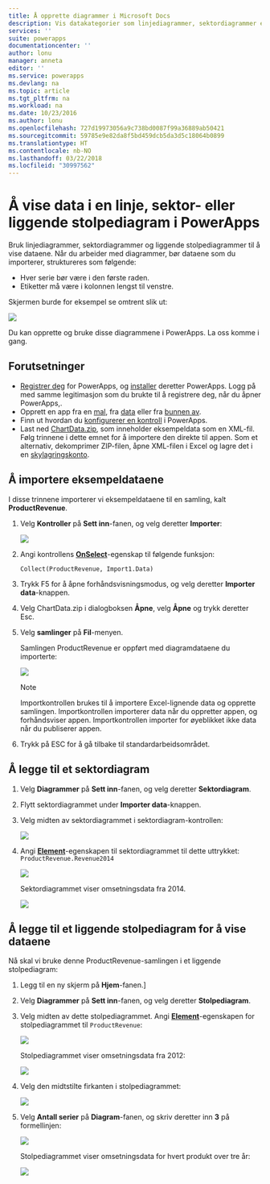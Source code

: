```yaml
---
title: Å opprette diagrammer i Microsoft Docs
description: Vis datakategorier som linjediagrammer, sektordiagrammer eller liggende stolpediagrammer
services: ''
suite: powerapps
documentationcenter: ''
author: lonu
manager: anneta
editor: ''
ms.service: powerapps
ms.devlang: na
ms.topic: article
ms.tgt_pltfrm: na
ms.workload: na
ms.date: 10/23/2016
ms.author: lonu
ms.openlocfilehash: 727d19973056a9c738bd0087f99a36889ab50421
ms.sourcegitcommit: 59785e9e82da8f5bd459dcb5da3d5c18064b0899
ms.translationtype: HT
ms.contentlocale: nb-NO
ms.lasthandoff: 03/22/2018
ms.locfileid: "30997562"
---
```

# <a name="show-data-in-a-line-pie-or-bar-chart-in-powerapps"></a>Å vise data i en linje, sektor- eller liggende stolpediagram i PowerApps
Bruk linjediagrammer, sektordiagrammer og liggende stolpediagrammer til å vise dataene. Når du arbeider med diagrammer, bør dataene som du importerer, struktureres som følgende:

* Hver serie bør være i den første raden.
* Etiketter må være i kolonnen lengst til venstre.

Skjermen burde for eksempel se omtrent slik ut:

![][9]

Du kan opprette og bruke disse diagrammene i PowerApps. La oss komme i gang.

## <a name="prerequisites"></a>Forutsetninger
* [Registrer deg](../signup-for-powerapps.md) for PowerApps, og [installer](http://aka.ms/powerappsinstall) deretter PowerApps. Logg på med samme legitimasjon som du brukte til å registrere deg, når du åpner PowerApps,.
* Opprett en app fra en [mal](get-started-test-drive.md), fra [data](get-started-create-from-data.md) eller fra [bunnen av](get-started-create-from-blank.md).
* Finn ut hvordan du [konfigurerer en kontroll](add-configure-controls.md) i PowerApps.
* Last ned [ChartData.zip](http://pwrappssamples.blob.core.windows.net/samples/ChartData.zip), som inneholder eksempeldata som en XML-fil. Følg trinnene i dette emnet for å importere den direkte til appen. Som et alternativ, dekomprimer ZIP-filen, åpne XML-filen i Excel og lagre det i en [skylagringskonto](connections/cloud-storage-blob-connections.md).

## <a name="import-the-sample-data"></a>Å importere eksempeldataene
I disse trinnene importerer vi eksempeldataene til en samling, kalt **ProductRevenue**.

1. Velg **Kontroller** på **Sett inn**-fanen, og velg deretter **Importer**:  

    ![][11]  

2. Angi kontrollens **[OnSelect](controls/properties-core.md)**-egenskap til følgende funksjon:  

   ```Collect(ProductRevenue, Import1.Data)```

3. Trykk F5 for å åpne forhåndsvisningsmodus, og velg deretter **Importer data**-knappen.

4. Velg ChartData.zip i dialogboksen **Åpne**, velg **Åpne** og trykk deretter Esc.

5. Velg **samlinger** på **Fil**-menyen.

    Samlingen ProductRevenue er oppført med diagramdataene du importerte:

    ![][1]  

   > [!NOTE]
   > Importkontrollen brukes til å importere Excel-lignende data og opprette samlingen. Importkontrollen importerer data når du oppretter appen, og forhåndsviser appen. Importkontrollen importer for øyeblikket ikke data når du publiserer appen.
   >

6. Trykk på ESC for å gå tilbake til standardarbeidsområdet.

## <a name="add-a-pie-chart"></a>Å legge til et sektordiagram
1. Velg **Diagrammer** på **Sett inn**-fanen, og velg deretter **Sektordiagram**.

2. Flytt sektordiagrammet under **Importer data**-knappen.

3. Velg midten av sektordiagrammet i sektordiagram-kontrollen:   

    ![][10]

4. Angi **[Element](controls/properties-core.md)**-egenskapen til sektordiagrammet til dette uttrykket: `ProductRevenue.Revenue2014`

    ![][2]  

    Sektordiagrammet viser omsetningsdata fra 2014.

    ![][3]  

## <a name="add-a-bar-chart-to-display-your-data"></a>Å legge til et liggende stolpediagram for å vise dataene
Nå skal vi bruke denne ProductRevenue-samlingen i et liggende stolpediagram:

1. Legg til en ny skjerm på **Hjem**-fanen.]

2. Velg **Diagrammer** på **Sett inn**-fanen, og velg deretter **Stolpediagram**.

3. Velg midten av dette stolpediagrammet. Angi **[Element](controls/properties-core.md)**-egenskapen for stolpediagrammet til ```ProductRevenue```:

    ![][12]  

    Stolpediagrammet viser omsetningsdata fra 2012:

    ![][4]  

4. Velg den midtstilte firkanten i stolpediagrammet:

    ![][5]

5. Velg **Antall serier** på **Diagram**-fanen, og skriv deretter inn **3** på formellinjen:

    ![][6]  

    Stolpediagrammet viser omsetningsdata for hvert produkt over tre år:

    ![][7]  

[1]: ./media/use-line-pie-bar-chart/productrevenuecollection.png
[2]: ./media/use-line-pie-bar-chart/itemsexpression.png
[3]: ./media/use-line-pie-bar-chart/piechart.png
[4]: ./media/use-line-pie-bar-chart/columnchart.png
[5]: ./media/use-line-pie-bar-chart/columnchartseries.png
[6]: ./media/use-line-pie-bar-chart/columnchartseriesfunction.png
[7]: ./media/use-line-pie-bar-chart/columnchartthreeyears.png
[8]: ./media/use-line-pie-bar-chart/preview.png
[9]: ./media/use-line-pie-bar-chart/tableformat.png
[10]: ./media/use-line-pie-bar-chart/middlepiechart.png
[11]: ./media/use-line-pie-bar-chart/import.png
[12]: ./media/use-line-pie-bar-chart/itemscolumnchart.png
